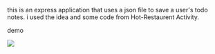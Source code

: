 this is an express application that uses a json file to save a user's todo notes. i used the idea and some code from Hot-Restaurent Activity.

demo

![](Demo.gif)